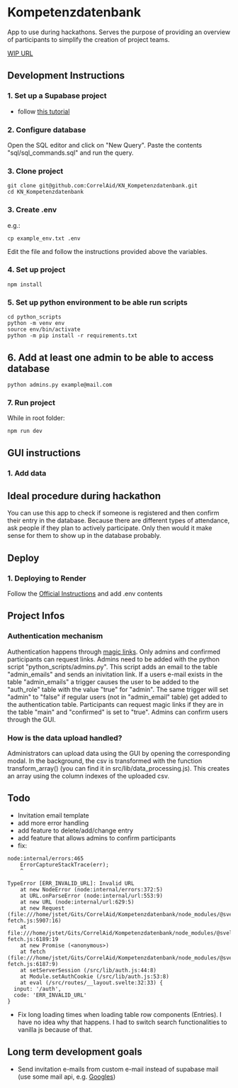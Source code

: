 # Kompetenzdatenbank

App to use during hackathons. Serves the purpose of providing an overview of participants to simplify the creation of project teams.

[WIP URL](https://kompetenzdatenbank.onrender.com/) 


## Development Instructions

### 1. Set up a Supabase project

- follow [this tutorial](https://onebite.dev/setting-up-new-supabase-project/)

### 2. Configure database

Open the SQL editor and click on "New Query". Paste the contents "sql/sql_commands.sql" and run the query.

### 3. Clone project

```
git clone git@github.com:CorrelAid/KN_Kompetenzdatenbank.git
cd KN_Kompetenzdatenbank
```

### 3. Create .env
e.g.:
```
cp example_env.txt .env
```
Edit the file and follow the instructions provided above the variables.

### 4. Set up project
```
npm install
```

### 5. Set up python environment to be able run scripts
```
cd python_scripts
python -m venv env
source env/bin/activate
python -m pip install -r requirements.txt
```

## 6. Add at least one admin to be able to access database
```
python admins.py example@mail.com
```

### 7. Run project
While in root folder:
```
npm run dev
```

## GUI instructions

### 1. Add data

## Ideal procedure during hackathon

You can use this app to check if someone is registered and then confirm their entry in the database. Because there are different types of attendance, ask people if they plan to actively participate. Only then would it make sense for them to show up in the database probably.

## Deploy 

### 1.  Deploying to Render 

Follow the [Official Instructions](https://render.com/docs/deploy-sveltekit) and add .env contents 

## Project Infos
### Authentication mechanism
Authentication happens through [magic links](https://supabase.com/docs/guides/auth/auth-magic-link). Only admins and confirmed participants can request links. Admins need to be added with the python script "python_scripts/admins.py". This script adds an email to the table "admin_emails" and sends an inivitation link. If a users e-mail exists in the table "admin_emails" a trigger causes the user to be added to the "auth_role" table with the value "true" for "admin". The same trigger will set "admin" to "false" if regular users (not in "admin_email" table) get added to the authentication table. Participants can request magic links if they are in the table "main" and "confirmed" is set to "true". Admins can confirm users through the GUI.

### How is the data upload handled?
Administrators can upload data using the GUI by opening the corresponding modal. In the background, the csv is transformed with the function transform_array() (you can find it in src/lib/data_processing.js). This creates an array using the column indexes of the uploaded csv. 


## Todo
- Invitation email template
- add more error handling
- add feature to delete/add/change entry
- add feature that allows admins to confirm participants
- fix:
```
node:internal/errors:465
    ErrorCaptureStackTrace(err);
    ^

TypeError [ERR_INVALID_URL]: Invalid URL
    at new NodeError (node:internal/errors:372:5)
    at URL.onParseError (node:internal/url:553:9)
    at new URL (node:internal/url:629:5)
    at new Request (file:///home/jstet/Gits/CorrelAid/Kompetenzdatenbank/node_modules/@sveltejs/kit/dist/install-fetch.js:5907:16)
    at file:///home/jstet/Gits/CorrelAid/Kompetenzdatenbank/node_modules/@sveltejs/kit/dist/install-fetch.js:6189:19
    at new Promise (<anonymous>)
    at fetch (file:///home/jstet/Gits/CorrelAid/Kompetenzdatenbank/node_modules/@sveltejs/kit/dist/install-fetch.js:6187:9)
    at setServerSession (/src/lib/auth.js:44:8)
    at Module.setAuthCookie (/src/lib/auth.js:53:8)
    at eval (/src/routes/__layout.svelte:32:33) {
  input: '/auth',
  code: 'ERR_INVALID_URL'
}
```
- Fix long loading times when loading table row components (Entries). I have no idea why that happens. I had to switch search functionalities to vanilla js because of that.


## Long term development goals

- Send invitation e-mails from custom e-mail instead of supabase mail (use some mail api, e.g. [Googles](https://developers.google.com/gmail/api/quickstart/nodejs))

